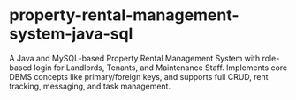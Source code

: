 # property-rental-management-system-java-sql
A Java and MySQL-based Property Rental Management System with role-based login for Landlords, Tenants, and Maintenance Staff. Implements core DBMS concepts like primary/foreign keys, and supports full CRUD, rent tracking, messaging, and task management.
